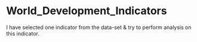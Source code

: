 # World_Development_Indicators
I have selected one indicator from the data-set &amp; try to perform analysis on this indicator.
